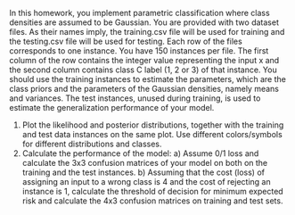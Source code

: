 In this homework, you implement parametric classification where class densities are assumed to be
Gaussian.
You are provided with two dataset files. As their names imply, the training.csv file will be used for
training and the testing.csv file will be used for testing. Each row of the files corresponds to one
instance. You have 150 instances per file. The first column of the row contains the integer value
representing the input x and the second column contains class C label (1, 2 or 3) of that instance.
You should use the training instances to estimate the parameters, which are the class priors and the
parameters of the Gaussian densities, namely means and variances. The test instances, unused
during training, is used to estimate the generalization performance of your model.

1) Plot the likelihood and posterior distributions, together with the training and test data instances
on the same plot. Use different colors/symbols for different distributions and classes.
2) Calculate the performance of the model:
a) Assume 0/1 loss and calculate the 3x3 confusion matrices of your model on both on the
training and the test instances.
b) Assuming that the cost (loss) of assigning an input to a wrong class is 4 and the cost of
rejecting an instance is 1, calculate the threshold of decision for minimum expected risk and
calculate the 4x3 confusion matrices on training and test sets.
